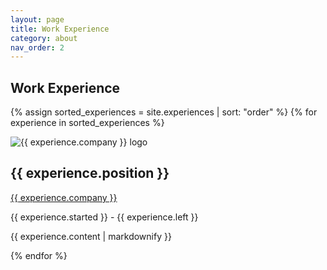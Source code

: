 ```yaml
---
layout: page
title: Work Experience
category: about
nav_order: 2
---
```


<div class="">
  <h2 class="text-3xl font-medium">Work Experience</h2>

  {% assign sorted_experiences = site.experiences | sort: "order" %}
  {% for experience in sorted_experiences %}
    <div class="md:flex mt-4">
      <div class="md:flex-shrink-0">
        <img class="rounded-lg w-16 md:w-24 md:mb-4 md:mr-4 md:ml-4" src="../images/{{ experience.company | downcase }}.png" alt="{{ experience.company }} logo">
      </div>
      <div class="mt-4 md:mt-0 md:ml-6">
        <h2 class="block mt-1 text-lg leading-tight font-semibold text-gray-900">
          {{ experience.position }}
        </h2>
        <a class="uppercase tracking-wide text-sm text-orange-600 font-bold hover:underline" href="{{ experience.company_url }}">
          {{ experience.company }}
        </a>
        <p class="text-gray-600">{{ experience.started }} - {{ experience.left }}</p>
        <p class="mt-2">
          {{ experience.content | markdownify }}
        </p>
      </div>
    </div>
  {% endfor %}
</div>
